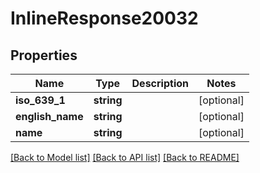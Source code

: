# InlineResponse20032

## Properties
Name | Type | Description | Notes
------------ | ------------- | ------------- | -------------
**iso_639_1** | **string** |  | [optional] 
**english_name** | **string** |  | [optional] 
**name** | **string** |  | [optional] 

[[Back to Model list]](../../README.md#documentation-for-models) [[Back to API list]](../../README.md#documentation-for-api-endpoints) [[Back to README]](../../README.md)

